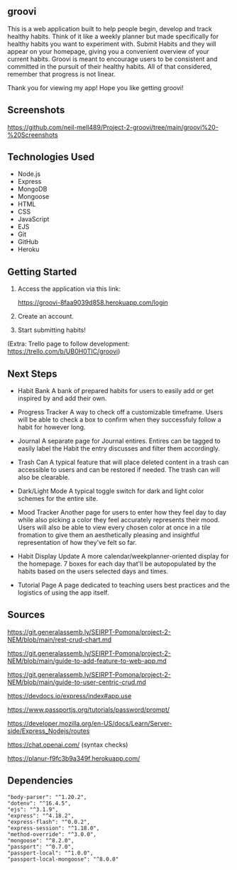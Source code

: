 

## groovi

This is a web application built to help people begin, develop and track healthy habits. Think of it like a weekly planner but made specifically for healthy habits you want to experiment with. Submit Habits and they will appear on your homepage, giving you a convenient overview of your current habits. Groovi is meant to encourage users to be consistent and committed in the pursuit of their healthy habits. All of that considered, remember that progress is not linear. 

Thank you for viewing my app! Hope you like getting groovi!


## Screenshots

https://github.com/neil-mell489/Project-2-groovi/tree/main/groovi%20-%20Screenshots



## Technologies Used

- Node.js
- Express
- MongoDB
- Mongoose
- HTML
- CSS
- JavaScript
- EJS
- Git
- GitHub
- Heroku


## Getting Started

1. Access the application via this link:

    https://groovi-8faa9039d858.herokuapp.com/login

2. Create an account.

3. Start submitting habits!

(Extra: Trello page to follow development: https://trello.com/b/UB0H0TIC/groovi)



## Next Steps

- Habit Bank
A bank of prepared habits for users to easily add or get inspired by and add their own.

- Progress Tracker
A way to check off a customizable timeframe. Users will be able to check a box to confirm when they successfuly follow a habit for however long.

- Journal
A separate page for Journal entires. Entires can be tagged to easily label the Habit the entry discusses and filter them accordingly.

- Trash Can
A typical feature that will place deleted content in a trash can accessible to users and can be restored if needed. The trash can will also be clearable.

- Dark/Light Mode
A typical toggle switch for dark and light color schemes for the entire site. 

- Mood Tracker
Another page for users to enter how they feel day to day while also picking a color they feel accurately represents their mood. Users will also be able to view every chosen color at once in a tile fromation to give them an aesthetically pleasing and insightful representation of how they've felt so far.

- Habit Display Update
A more calendar/weekplanner-oriented display for the homepage. 7 boxes for each day that'll be autopopulated by the habits based on the users selected days and times. 

- Tutorial Page
A page dedicated to teaching users best practices and the logistics of using the app itself.

## Sources

https://git.generalassemb.ly/SEIRPT-Pomona/project-2-NEM/blob/main/rest-crud-chart.md

https://git.generalassemb.ly/SEIRPT-Pomona/project-2-NEM/blob/main/guide-to-add-feature-to-web-app.md

https://git.generalassemb.ly/SEIRPT-Pomona/project-2-NEM/blob/main/guide-to-user-centric-crud.md

https://devdocs.io/express/index#app.use

https://www.passportjs.org/tutorials/password/prompt/

https://developer.mozilla.org/en-US/docs/Learn/Server-side/Express_Nodejs/routes

https://chat.openai.com/ (syntax checks)

https://planur-f9fc3b9a349f.herokuapp.com/

## Dependencies

    "body-parser": "^1.20.2",
    "dotenv": "^16.4.5",
    "ejs": "^3.1.9",
    "express": "^4.18.2",
    "express-flash": "^0.0.2",
    "express-session": "^1.18.0",
    "method-override": "^3.0.0",
    "mongoose": "^8.2.0",
    "passport": "^0.7.0",
    "passport-local": "^1.0.0",
    "passport-local-mongoose": "^8.0.0"